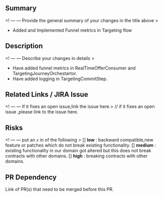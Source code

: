 ## Summary
<! — — Provide the general summary of your changes in the title above >
* Added and Implemented Funnel metrics in Targeting flow

## Description
<! — — Describe your changes in details >
* <commit id>Have added funnel metrics in RealTimeOfferConsumer and TargetingJourneyOrchestartor.
* <commit id>Have added logging in TargetingCommitStep.

## Related Links / JIRA Issue
<! — — If it fixes an open issue,link the issue here.>
// if it fixes an open issue ,please link to the issue here.

## Risks
<! — — put an `x` in of the following >
[] **low** : backward compatible,new feature or patches which do not break existing functionality.
[] **medium** : existing functionality in our domain got altered but this does not break contracts with other domains.
[] **high** : breaking contracts with other domains.

## PR Dependency
Link of PR(s) that need to be merged before this PR.
